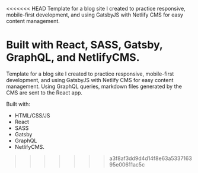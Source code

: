 <<<<<<< HEAD
Template for a blog site I created to practice responsive, mobile-first development, and using GatsbyJS with Netlify CMS for easy content management.

Built with React, SASS, Gatsby, GraphQL, and NetlifyCMS.
=======
Template for a blog site I created to practice responsive, mobile-first development, and using GatsbyJS with Netlify CMS for easy content management. Using GraphQL queries, markdown files generated by the CMS are sent to the React app. 

Built with:
* HTML/CSS/JS
* React
* SASS
* Gatsby
* GraphQL 
* NetlifyCMS.
>>>>>>> a3f8af3dd9d4d14f8e63a533716395e00611ac5c
